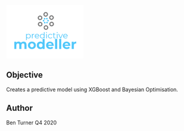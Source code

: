 ![predictive](misc/predictive_modeller.png)

## Objective

Creates a predictive model using XGBoost and Bayesian Optimisation.

## Author
Ben Turner
Q4 2020
